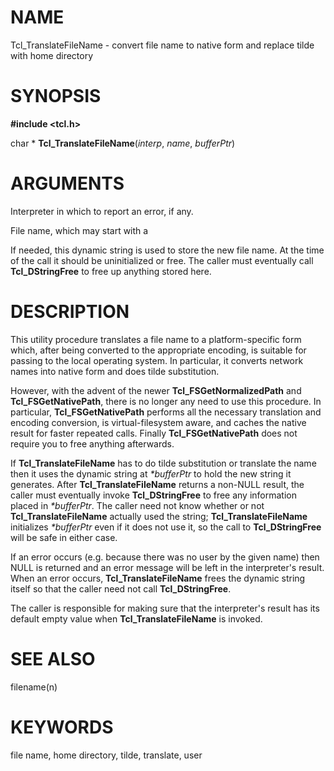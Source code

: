 # NAME

Tcl_TranslateFileName - convert file name to native form and replace
tilde with home directory

# SYNOPSIS

**#include \<tcl.h\>**

char \* **Tcl_TranslateFileName**(*interp*, *name*, *bufferPtr*)

# ARGUMENTS

Interpreter in which to report an error, if any.

File name, which may start with a

If needed, this dynamic string is used to store the new file name. At
the time of the call it should be uninitialized or free. The caller must
eventually call **Tcl_DStringFree** to free up anything stored here.

# DESCRIPTION

This utility procedure translates a file name to a platform-specific
form which, after being converted to the appropriate encoding, is
suitable for passing to the local operating system. In particular, it
converts network names into native form and does tilde substitution.

However, with the advent of the newer **Tcl_FSGetNormalizedPath** and
**Tcl_FSGetNativePath**, there is no longer any need to use this
procedure. In particular, **Tcl_FSGetNativePath** performs all the
necessary translation and encoding conversion, is virtual-filesystem
aware, and caches the native result for faster repeated calls. Finally
**Tcl_FSGetNativePath** does not require you to free anything
afterwards.

If **Tcl_TranslateFileName** has to do tilde substitution or translate
the name then it uses the dynamic string at *\*bufferPtr* to hold the
new string it generates. After **Tcl_TranslateFileName** returns a
non-NULL result, the caller must eventually invoke **Tcl_DStringFree**
to free any information placed in *\*bufferPtr*. The caller need not
know whether or not **Tcl_TranslateFileName** actually used the string;
**Tcl_TranslateFileName** initializes *\*bufferPtr* even if it does not
use it, so the call to **Tcl_DStringFree** will be safe in either case.

If an error occurs (e.g. because there was no user by the given name)
then NULL is returned and an error message will be left in the
interpreter\'s result. When an error occurs, **Tcl_TranslateFileName**
frees the dynamic string itself so that the caller need not call
**Tcl_DStringFree**.

The caller is responsible for making sure that the interpreter\'s result
has its default empty value when **Tcl_TranslateFileName** is invoked.

# SEE ALSO

filename(n)

# KEYWORDS

file name, home directory, tilde, translate, user

<!---
Copyright (c) 1989-1993 The Regents of the University of California
Copyright (c) 1994-1998 Sun Microsystems, Inc
-->

